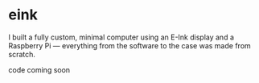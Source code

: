 # eink
I built a fully custom, minimal computer using an E-Ink display and a Raspberry Pi — everything from the software to the case was made from scratch.

code coming soon
